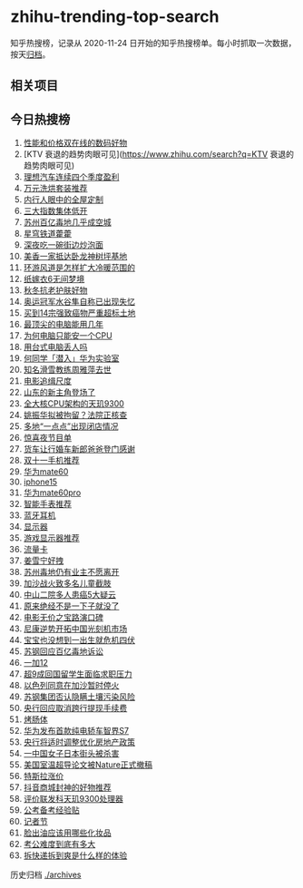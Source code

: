 # zhihu-trending-top-search

知乎热搜榜，记录从 2020-11-24
日开始的知乎热搜榜单。每小时抓取一次数据，按天[归档](./archives)。

## 相关项目

## 今日热搜榜

<!-- BEGIN -->
<!-- 最后更新时间 Fri Nov 10 2023 21:13:32 GMT+0800 (China Standard Time) -->

1. [性能和价格双在线的数码好物](https://www.zhihu.com/search?q=性能和价格双在线的数码好物)
1. [KTV 衰退的趋势肉眼可见](https://www.zhihu.com/search?q=KTV
   衰退的趋势肉眼可见)
1. [理想汽车连续四个季度盈利](https://www.zhihu.com/search?q=理想汽车连续四个季度盈利)
1. [万元洗烘套装推荐](https://www.zhihu.com/search?q=万元洗烘套装推荐)
1. [内行人眼中的全屋定制](https://www.zhihu.com/search?q=内行人眼中的全屋定制)
1. [三大指数集体低开](https://www.zhihu.com/search?q=三大指数集体低开)
1. [苏州百亿毒地几乎成空城](https://www.zhihu.com/search?q=苏州百亿毒地几乎成空城)
1. [星穹铁道藿藿](https://www.zhihu.com/search?q=星穹铁道藿藿)
1. [深夜吃一碗街边炒泡面](https://www.zhihu.com/search?q=深夜吃一碗街边炒泡面)
1. [美香一家抵达卧龙神树坪基地](https://www.zhihu.com/search?q=美香一家抵达卧龙神树坪基地)
1. [环游风道是怎样扩大冷暖范围的](https://www.zhihu.com/search?q=环游风道是怎样扩大冷暖范围的)
1. [纸嫁衣6无间梦境](https://www.zhihu.com/search?q=纸嫁衣6无间梦境)
1. [秋冬抗老护肤好物](https://www.zhihu.com/search?q=秋冬抗老护肤好物)
1. [奥运冠军水谷隼自称已出现失忆](https://www.zhihu.com/search?q=奥运冠军水谷隼自称已出现失忆)
1. [买到14宗强致癌物严重超标土地](https://www.zhihu.com/search?q=买到14宗强致癌物严重超标土地)
1. [最顶尖的电脑能用几年](https://www.zhihu.com/search?q=最顶尖的电脑能用几年)
1. [为何电脑只能安一个CPU](https://www.zhihu.com/search?q=为何电脑只能安一个CPU)
1. [用台式电脑丢人吗](https://www.zhihu.com/search?q=用台式电脑丢人吗)
1. [何同学「潜入」华为实验室](https://www.zhihu.com/search?q=何同学「潜入」华为实验室)
1. [知名滑雪教练周雅萍去世](https://www.zhihu.com/search?q=知名滑雪教练周雅萍去世)
1. [电影追缉尺度](https://www.zhihu.com/search?q=电影追缉尺度)
1. [山东的新主角登场了](https://www.zhihu.com/search?q=山东的新主角登场了)
1. [全大核CPU架构的天玑9300](https://www.zhihu.com/search?q=全大核CPU架构的天玑9300)
1. [姚振华拟被拘留？法院正核查](https://www.zhihu.com/search?q=姚振华拟被拘留？法院正核查)
1. [多地“一点点”出现闭店情况](https://www.zhihu.com/search?q=多地“一点点”出现闭店情况)
1. [惊喜夜节目单](https://www.zhihu.com/search?q=惊喜夜节目单)
1. [货车让行婚车新郎爸爸登门感谢](https://www.zhihu.com/search?q=货车让行婚车新郎爸爸登门感谢)
1. [双十一手机推荐](https://www.zhihu.com/search?q=双十一手机推荐)
1. [华为mate60](https://www.zhihu.com/search?q=华为mate60)
1. [iphone15](https://www.zhihu.com/search?q=iphone15)
1. [华为mate60pro](https://www.zhihu.com/search?q=华为mate60pro)
1. [智能手表推荐](https://www.zhihu.com/search?q=智能手表推荐)
1. [蓝牙耳机](https://www.zhihu.com/search?q=蓝牙耳机)
1. [显示器](https://www.zhihu.com/search?q=显示器)
1. [游戏显示器推荐](https://www.zhihu.com/search?q=游戏显示器推荐)
1. [流量卡](https://www.zhihu.com/search?q=流量卡)
1. [姜雪宁好拽](https://www.zhihu.com/search?q=姜雪宁好拽)
1. [苏州毒地仍有业主不愿离开](https://www.zhihu.com/search?q=苏州毒地仍有业主不愿离开)
1. [加沙战火致多名儿童截肢](https://www.zhihu.com/search?q=加沙战火致多名儿童截肢)
1. [中山二院多人患癌5大疑云](https://www.zhihu.com/search?q=中山二院多人患癌5大疑云)
1. [原来绝经不是一下子就没了](https://www.zhihu.com/search?q=原来绝经不是一下子就没了)
1. [电影无价之宝路演口碑](https://www.zhihu.com/search?q=电影无价之宝路演口碑)
1. [尼康逆势开拓中国光刻机市场](https://www.zhihu.com/search?q=尼康逆势开拓中国光刻机市场)
1. [宝宝也没想到一出生就危机四伏](https://www.zhihu.com/search?q=宝宝也没想到一出生就危机四伏)
1. [苏钢回应百亿毒地诉讼](https://www.zhihu.com/search?q=苏钢回应百亿毒地诉讼)
1. [一加12](https://www.zhihu.com/search?q=一加12)
1. [超9成回国留学生面临求职压力](https://www.zhihu.com/search?q=超9成回国留学生面临求职压力)
1. [以色列同意在加沙暂时停火](https://www.zhihu.com/search?q=以色列同意在加沙暂时停火)
1. [苏钢集团否认隐瞒土壤污染风险](https://www.zhihu.com/search?q=苏钢集团否认隐瞒土壤污染风险)
1. [央行回应取消跨行提现手续费](https://www.zhihu.com/search?q=央行回应取消跨行提现手续费)
1. [烤肠体](https://www.zhihu.com/search?q=烤肠体)
1. [华为发布首款纯电轿车智界S7](https://www.zhihu.com/search?q=华为发布首款纯电轿车智界S7)
1. [央行将适时调整优化房地产政策](https://www.zhihu.com/search?q=央行将适时调整优化房地产政策)
1. [一中国女子日本街头被杀害](https://www.zhihu.com/search?q=一中国女子日本街头被杀害)
1. [美国室温超导论文被Nature正式撤稿](https://www.zhihu.com/search?q=美国室温超导论文被Nature正式撤稿)
1. [特斯拉涨价](https://www.zhihu.com/search?q=特斯拉涨价)
1. [抖音商城封神的好物推荐](https://www.zhihu.com/search?q=抖音商城封神的好物推荐)
1. [评价联发科天玑9300处理器](https://www.zhihu.com/search?q=评价联发科天玑9300处理器)
1. [公考备考经验贴](https://www.zhihu.com/search?q=公考备考经验贴)
1. [记者节](https://www.zhihu.com/search?q=记者节)
1. [脸出油应该用哪些化妆品](https://www.zhihu.com/search?q=脸出油应该用哪些化妆品)
1. [考公难度到底有多大](https://www.zhihu.com/search?q=考公难度到底有多大)
1. [拆快递拆到爽是什么样的体验](https://www.zhihu.com/search?q=拆快递拆到爽是什么样的体验)

<!-- END -->

历史归档 [./archives](./archives)

